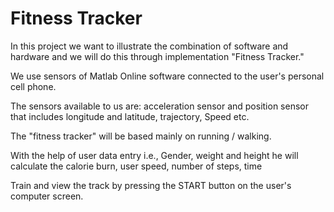 # Fitness Tracker

In this project we want to illustrate the combination of software and hardware and we will do this through implementation
"Fitness Tracker."


We use sensors of Matlab Online software connected to the user's personal cell phone.


The sensors available to us are: acceleration sensor and position sensor that includes longitude and latitude, trajectory,
Speed etc.


The "fitness tracker" will be based mainly on running / walking. 


With the help of user data entry i.e., Gender, weight and height he will calculate the calorie burn, user speed, number of steps, time


Train and view the track by pressing the START button on the user's computer screen.
